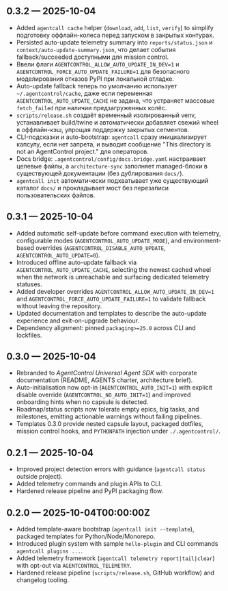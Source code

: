 ## 0.3.2 — 2025-10-04
- Added `agentcall cache` helper (`download`, `add`, `list`, `verify`) to simplify подготовку оффлайн-колеса перед запуском в закрытых контурах.
- Persisted auto-update telemetry summary into `reports/status.json` и `context/auto-update-summary.json`, что делает события fallback/succeeded доступными для mission control.
- Ввели флаги `AGENTCONTROL_ALLOW_AUTO_UPDATE_IN_DEV=1` и `AGENTCONTROL_FORCE_AUTO_UPDATE_FAILURE=1` для безопасного моделирования отказов PyPI при локальной отладке.
- Auto-update fallback теперь по умолчанию использует `~/.agentcontrol/cache`, даже если переменная `AGENTCONTROL_AUTO_UPDATE_CACHE` не задана, что устраняет массовые `fetch_failed` при наличии предзагруженных колёс.
- `scripts/release.sh` создаёт временный изолированный venv, устанавливает build/twine и автоматически добавляет свежий wheel в оффлайн-кэш, упрощая поддержку закрытых сегментов.
- CLI-подсказки и auto-bootstrap: `agentcall` сразу инициализирует капсулу, если нет запрета, и выводит сообщение "This directory is not an AgentControl project." для операторов.
- Docs bridge: `.agentcontrol/config/docs.bridge.yaml` настраивает целевые файлы, а `architecture-sync` заполняет managed-блоки в существующей документации (без дублирования `docs/`).
- `agentcall init` автоматически подхватывает уже существующий каталог `docs/` и прокладывает мост без перезаписи пользовательских файлов.

## 0.3.1 — 2025-10-04
- Added automatic self-update before command execution with telemetry, configurable modes (`AGENTCONTROL_AUTO_UPDATE_MODE`), and environment-based overrides (`AGENTCONTROL_DISABLE_AUTO_UPDATE`, `AGENTCONTROL_AUTO_UPDATE=0`).
- Introduced offline auto-update fallback via `AGENTCONTROL_AUTO_UPDATE_CACHE`, selecting the newest cached wheel when the network is unreachable and surfacing dedicated telemetry statuses.
- Added developer overrides `AGENTCONTROL_ALLOW_AUTO_UPDATE_IN_DEV=1` and `AGENTCONTROL_FORCE_AUTO_UPDATE_FAILURE=1` to validate fallback without leaving the repository.
- Updated documentation and templates to describe the auto-update experience and exit-on-upgrade behaviour.
- Dependency alignment: pinned `packaging>=25.0` across CLI and lockfiles.

## 0.3.0 — 2025-10-04
- Rebranded to *AgentControl Universal Agent SDK* with corporate documentation (README, AGENTS charter, architecture brief).
- Auto-initialisation now opt-in (`AGENTCONTROL_AUTO_INIT=1`) with explicit disable override (`AGENTCONTROL_NO_AUTO_INIT=1`) and improved onboarding hints when no capsule is detected.
- Roadmap/status scripts now tolerate empty epics, big tasks, and milestones, emitting actionable warnings without failing pipelines.
- Templates 0.3.0 provide nested capsule layout, packaged dotfiles, mission control hooks, and `PYTHONPATH` injection under `./.agentcontrol/`.

## 0.2.1 — 2025-10-04
- Improved project detection errors with guidance (`agentcall status` outside project).
- Added telemetry commands and plugin APIs to CLI.
- Hardened release pipeline and PyPI packaging flow.

## 0.2.0 — 2025-10-04T00:00:00Z
- Added template-aware bootstrap (`agentcall init --template`), packaged templates for Python/Node/Monorepo.
- Introduced plugin system with sample `hello-plugin` and CLI commands `agentcall plugins ...`.
- Added telemetry framework (`agentcall telemetry report|tail|clear`) with opt-out via `AGENTCONTROL_TELEMETRY`.
- Hardened release pipeline (`scripts/release.sh`, GitHub workflow) and changelog tooling.
